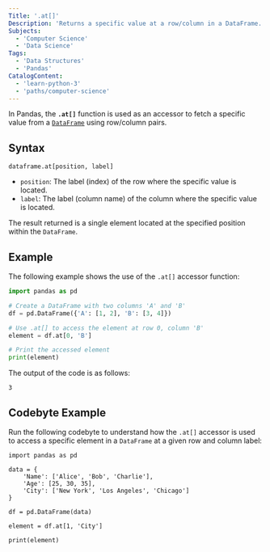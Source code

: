 ```yaml
---
Title: '.at[]'
Description: 'Returns a specific value at a row/column in a DataFrame.' 
Subjects: 
  - 'Computer Science'
  - 'Data Science'
Tags: 
  - 'Data Structures'
  - 'Pandas'
CatalogContent: 
  - 'learn-python-3'
  - 'paths/computer-science'
---
```


In Pandas, the **`.at[]`** function is used as an accessor to fetch a specific value from a [`DataFrame`](https://www.codecademy.com/resources/docs/pandas/dataframe) using row/column pairs.

## Syntax

```pseudo
dataframe.at[position, label]
```

- `position`: The label (index) of the row where the specific value is located.
- `label`: The label (column name) of the column where the specific value is located.

The result returned is a single element located at the specified position within the `DataFrame`.

## Example

The following example shows the use of the `.at[]` accessor function:

```py
import pandas as pd

# Create a DataFrame with two columns 'A' and 'B'
df = pd.DataFrame({'A': [1, 2], 'B': [3, 4]})

# Use .at[] to access the element at row 0, column 'B'
element = df.at[0, 'B']

# Print the accessed element
print(element)  
```

The output of the code is as follows:

```shell
3
```

## Codebyte Example

Run the following codebyte to understand how the `.at[]` accessor is used to access a specific element in a `DataFrame` at a given row and column label:


```codebyte/python
import pandas as pd

data = {
    'Name': ['Alice', 'Bob', 'Charlie'],
    'Age': [25, 30, 35],
    'City': ['New York', 'Los Angeles', 'Chicago']
}

df = pd.DataFrame(data)

element = df.at[1, 'City']

print(element)  
```
